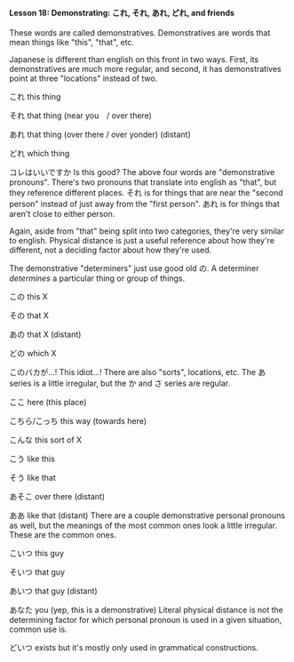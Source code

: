 
#### Lesson 18: Demonstrating: これ, それ, あれ, どれ, and friends


These words are called demonstratives. Demonstratives are words that mean things like "this", "that", etc.


Japanese is different than english on this front in two ways. First, its demonstratives are much more regular, and second, it has demonstratives point at three "locations" instead of two.


これ this thing  

それ that thing (near you　/ over there)  

あれ that thing (over there / over yonder) (distant)  

どれ which thing

コレはいいですか Is this good?
The above four words are "demonstrative pronouns". There's two pronouns that translate into english as "that", but they reference different places. それ is for things that are near the "second person" instead of just away from the "first person". あれ is for things that aren't close to either person.


Again, aside from "that" being split into two categories, they're very similar to english. Physical distance is just a useful reference about how they're different, not a deciding factor about how they're used.


The demonstrative "determiners" just use good old の. A determiner *determines* a particular thing or group of things.


この this X  

その that X  

あの that X (distant)  

どの which X  

  

このバカが...! This idiot...!
There are also "sorts", locations, etc. The あ series is a little irregular, but the か and さ series are regular.


ここ here (this place)  

こちら/こっち this way (towards here)  

こんな this sort of X  

こう like this  

そう like that  

あそこ over there (distant)  

ああ like that (distant)
There are a couple demonstrative personal pronouns as well, but the meanings of the most common ones look a little irregular. These are the common ones.


こいつ this guy  

そいつ that guy  

あいつ that guy (distant)  

あなた you (yep, this is a demonstrative)
Literal physical distance is not the determining factor for which personal pronoun is used in a given situation, common use is.


どいつ exists but it's mostly only used in grammatical constructions.


